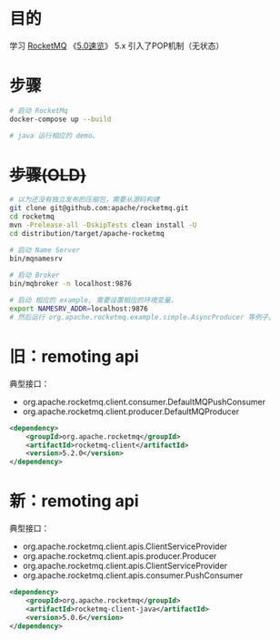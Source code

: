 

# 目的
学习 [RocketMQ](http://rocketmq.apache.org/)
《[5.0速览](https://rocketmq.apache.org/version/)》 5.x 引入了POP机制（无状态）

# 步骤

```bash
# 启动 RocketMq
docker-compose up --build

# java 运行相应的 demo。
```

# ~~步骤(OLD)~~

```bash
# 以为还没有独立发布的压缩包，需要从源码构建
git clone git@github.com:apache/rocketmq.git
cd rocketmq
mvn -Prelease-all -DskipTests clean install -U
cd distribution/target/apache-rocketmq

# 启动 Name Server
bin/mqnamesrv
 
# 启动 Broker 
bin/mqbroker -n localhost:9876

# 启动 相应的 example, 需要设置相应的环境变量， 
export NAMESRV_ADDR=localhost:9876
# 然后运行 org.apache.rocketmq.example.simple.AsyncProducer 等例子。
```

# 旧：remoting api 

典型接口：
- org.apache.rocketmq.client.consumer.DefaultMQPushConsumer
- org.apache.rocketmq.client.producer.DefaultMQProducer


```xml
<dependency>
    <groupId>org.apache.rocketmq</groupId>
    <artifactId>rocketmq-client</artifactId>
    <version>5.2.0</version>
</dependency>
```

# 新：remoting api 

典型接口：
- org.apache.rocketmq.client.apis.ClientServiceProvider
- org.apache.rocketmq.client.apis.producer.Producer
- org.apache.rocketmq.client.apis.ClientServiceProvider
- org.apache.rocketmq.client.apis.consumer.PushConsumer


```xml
<dependency>
    <groupId>org.apache.rocketmq</groupId>
    <artifactId>rocketmq-client-java</artifactId>
    <version>5.0.6</version>
</dependency>
```


